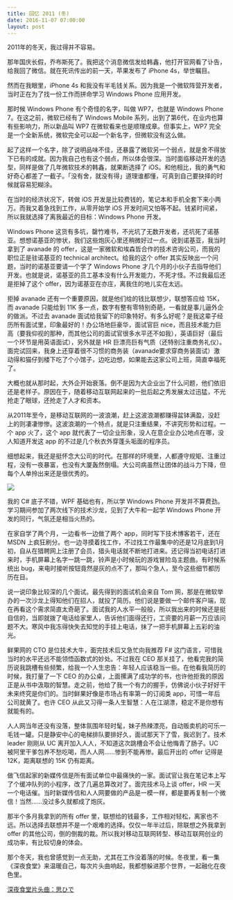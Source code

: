 ```yaml
---
title: 回忆 2011 (冬)
date: 2016-11-07 07:00:00
layout: post
---
```


2011年的冬天，我过得并不容易。

那年国庆长假，乔布斯死了。我把这个消息微信发给韩鑫，他打开官网看了讣告，给我回了微信。就在死讯传出的前一天，苹果发布了 iPhone 4s，举世瞩目。

然而在我眼里，iPhone 4s 和我没有半毛钱关系。因为我是一个微软阵营开发者，当时正在为了找一份工作而拼命学习 Windows Phone 应用开发。

那时候 Windows Phone 有个奇怪的名字，叫做 WP7，也就是 Windows Phone 7。在这之前，微软已经有了 Windows Mobile 系列，出到了第6代，在业内也算有些影响力，所以新品叫 WP7 在微软看来也是顺理成章。但事实上，WP7 完全是一个全新系统，微软完全可以起一个新名字，但微软没有这么做。

起了这样一个名字，除了说明品味不佳，还暴露了微软另一个弱点，就是舍不得放下已有的成就。因为我自己也有这个弱点，所以体会很深。当时面临移动开发的选型，同样是做了几年微软技术的韩鑫，就果断选择了 iOS。和他相比，我的勇气和好奇心都差了一截子。「没有舍，就没有得」道理谁都懂，可真到自己要抉择的时候就容易犯糊涂。

在当时的经济状况下，转做 iOS 开发是比较费钱的，笔记本和手机全套下来小两万。而我又着急找到工作，从零开始学 iOS 开发时间又怕等不起。钱紧时间紧，所以我就选择了离我最近的目标：Windows Phone 开发。

Windows Phone 这货有多坑，罄竹难书，不光坑了无数开发者，还坑死了诺基亚。想想诺基亚的惨状，我们这些炮灰心里还稍微好过一点。说到诺基亚，我当时拿到了 avanade 的 offer，这是一家微软和埃森哲合作的技术咨询公司，而我的职位正是驻诺基亚的 technical architect。给我的这个 offer 其实反映出一个问题，当时的诺基亚要请一个学了 Windows Phone 才几个月的小伙子去指导他们开发。也就是说，诺基亚的员工基本没有什么开发能力，不死才怪。不过我最后还是拒掉了这个 offer，因为诺基亚在亦庄，离我住的地儿实在太远。

拒掉 avanade 还有一个重要原因，就是他们给的钱比联想少，联想答应给 15K，而 avanade 只能给到 11K 多一点，数字有整有零特别奇葩，一看就是事儿逼外企的做派。不过去 avanade 面试给我留下的印象特好。有多么好呢？是我这辈子经历所有面试里，印象最好的！办公场地巨豪华，面试官巨 nice，而且技术能力巨高（要我仰视的那种，而其他公司的面试官很多水平还不如我），英语巨好（最后一个环节是用英语面试），另外就是 HR 巨漂亮巨有气质（还特别注重商务礼仪）。面完试回来，我身上还穿着很不习惯的商务装（avanade要求穿商务装面试）激动得和猫仔到楼下吃了个小馆子，边吃边想，如果能去这家公司上班，简直幸福死了。

大概也就从那时起，大外企开始衰落。倒不是因为大企业出了什么问题，他们依旧还是老样子。原因在于，随着移动互联网起来的一批后起之秀发展太过迅猛，不光抢走了眼球，还抢走了人才和资本。

从2011年至今，是移动互联网的一波浪潮，赶上这波浪潮都赚得盆钵满盈，没赶上的则凄凄惨惨。这波浪潮的一个特点，就是只注重结果，不讲究形势和过程。一个 app 火了，这个 app 就代表了一切企业形象，没人在意企业办公地点在哪，没人知道开发这 app 的不过是几个秋衣外穿蓬头垢面的程序员。

细想起来，我还是挺怀念大公司的时代。在那样的环境里，人都遵守规矩、注重过程，没有一夜暴富，也没有大厦轰然倒塌。大公司病虽然让团体的战斗力下降，但每个人单拎出来还是很优秀的。

![](/img/2016/memory-2011-winter_msdn.png)

我的 C# 底子不错，WPF 基础也有，所以学 Windows Phone 开发并不算费劲。学习期间参加了两次线下的技术沙龙，见到了大牛和一起学 Windows Phone 开发的同行，气氛还是相当火热的。

在家自学了两个月，一边看书一边做了两个 app，同时写下技术博客若干，还在 MSDN 上疯狂刷分。也一边寻摸着找工作，不过找工作最集中的还是12月底到1月初，自从在猎聘网上注册了会员，猎头电话就不断地打进来。还记得当初电话打进来时，手机屏幕上名字一跳一跳，铃声是小时候玩的游戏冒险岛主题曲。有时候系统出 bug，来电时接听按钮竟然是灰的点不了，那叫个急人，至今这些细节都历历在目。

说一说印象比较深的几个面试。最先得到的面试机会来自 Tom 网，那是在微软举办的一次沙龙上得知他们在招人，就投了简历。他们说是要做一个邮件客户端，现在再看这个需求简直太奇葩了。面试我的人水平一般般，所以我出来的时候还是挺自信的，当即就拨了电话给家里人，告诉他们面得还行，工资要的月薪一万应该问题不大。寒风中我冻得快失去知觉的手挂上电话，抹了一把手机屏幕上五彩的油光。

鲜果网的 CTO 是位技术大牛，面完技术后又急忙向我推荐 F# 这门语言，可惜我当时的水平还远不能领悟函数式的妙处。不过我在 CEO 那关挂了，他看完我的简历说我跳槽有些频繁，给我一个人生忠告：年轻人应该稳当一些。在他看我简历的时候，我打量了一下 CEO 的办公桌，上面摞满了成功学的书，也许他拒我的原因正是从书中汲取的智慧。走之前，他给了我一个有力的握手，仿佛说小伙子好好干未来终究是你们的。当时鲜果好像是市场占有率第一的订阅类 app，可惜一年后公司就黄了。也许 CEO 从此又习得一条人生智慧：人在江湖漂，稳定不是你想有就能有的。

人人网当年还没有没落，整体氛围年轻时髦，妹子热辣漂亮，自动贩卖机的可乐一毛钱一罐。只是静安中心的电梯排队要排好久，面试那天下了雪，我迟到了。技术 leader 刚刚从 UC 离开加入人人，不知道这次跳槽会不会让他悔青了肠子。UC 被阿里干爹包养不愁吃喝，而人人网……惨到不能再惨。最后开出的 offer 记得是 12K，距离联想的 15K 仍有距离。

做飞信起家的新媒传信是所有面试单位中最痛快的一家。面试官让我在笔记本上写了个缓冲队列的小程序，改了几遍总算改对了。面完技术马上谈 offer，HR 一天一个电话催。当时新媒传信和人人网要做的产品是一模一样，都是要再复制一个微信！当然……没过多久就都成了炮灰。

那半个多月我拿到的所有 offer 里，联想给的钱最多，工作相对轻松，离家也不远。所以选择去联想并不是一个艰难的选择。仅仅一年半过后，除联想之外我拿到 offer 的其他公司，倒的倒裁的裁。所以我对移动互联网转型、移动互联网创业的成功率，有比较切身的体会。

那个冬天，我也曾感觉到一点无助，尤其在工作没着落的时候。冬夜里，看一集《深夜食堂》来温暖自己，每次片头曲响起，我都想躲进那个世界，一起融化在夜色里。

[深夜食堂片头曲：思ひで](http://cdn.maintao.com/%E9%88%B4%E6%9C%A8%E5%B8%B8%E5%90%89%20-%20%E6%80%9D%E3%81%B2%E3%81%A6%E3%82%99.mp3)